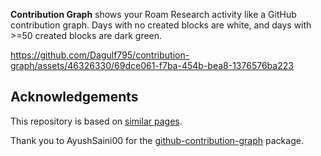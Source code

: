 **Contribution Graph** shows your Roam Research activity like a GitHub contribution graph.
Days with no created blocks are white, and days with >=50 created blocks are dark green.

https://github.com/Dagulf795/contribution-graph/assets/46326330/69dce061-f7ba-454b-bea8-1376576ba223

## Acknowledgements

This repository is based on [similar pages](https://github.com/phonetonote/similar-pages/).

Thank you to AyushSaini00 for the [github-contribution-graph](https://www.npmjs.com/package/github-contribution-graph) package.

